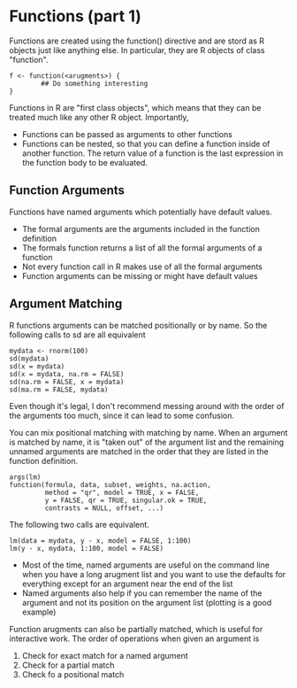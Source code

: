 # Functions (part 1)

Functions are created using the function() directive and are stord as R objects just like anything else. In particular, they are R objects of class "function".

```
f <- function(<arugments>) {
        ## Do something interesting
}
```

Functions in R are "first class objects", which means that they can be treated much like any other R object. Importantly,
* Functions can be passed as arguments to other functions
* Functions can be nested, so that you can define a function inside of another function. The return value of a function is the last expression in the function body to be evaluated.

## Function Arguments
Functions have named arguments which potentially have default values.
* The formal arguments are the arguments included in the function definition
* The formals function returns a list of all the formal arguments of a function
* Not every function call in R makes use of all the formal arguments
* Function arguments can be missing or might have default values

## Argument Matching
R functions arguments can be matched positionally or by name. So the following calls to sd are all equivalent

```
mydata <- rnorm(100)
sd(mydata)
sd(x = mydata)
sd(x = mydata, na.rm = FALSE)
sd(na.rm = FALSE, x = mydata)
sd(ma.rm = FALSE, mydata)
```
Even though it's legal, I don't recommend messing around with the order of the arguments too much, since it can lead to some confusion.

You can mix positional matching with matching by name. When an argument is matched by name, it is "taken out" of the argument list and the remaining unnamed arguments are matched in the order that they are listed in the function definition.

```
args(lm)
function(formula, data, subset, weights, na.action,
         method = "qr", model = TRUE, x = FALSE,
         y = FALSE, qr = TRUE, singular.ok = TRUE,
         contrasts = NULL, offset, ...)
```

The following two calls are equivalent.
```
lm(data = mydata, y - x, model = FALSE, 1:100)
lm(y - x, mydata, 1:100, model = FALSE)
```

* Most of the time, named arguments are useful on the command line when you have a long arugment list and you want to use the defaults for everything except for an argument near the end of the list
* Named arguments also help if you can remember the name of the argument and not its position on the argument list (plotting is a good example)


Function arugments can also be partially matched, which is useful for interactive work. The order of operations when given an argument is
1. Check for exact match for a named argument
2. Check for a partial match
3. Check fo a positional match



